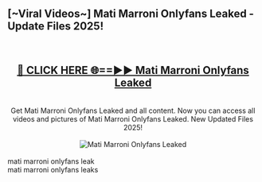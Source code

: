 <h2>[~Viral Videos~] Mati Marroni Onlyfans Leaked - Update Files 2025!</h2>
<br>
<div align="center">
<h2><a href="https://betterlinks.top/A2PfLJ" rel="nofollow">🔴 CLICK HERE 🌐==►► Mati Marroni Onlyfans Leaked</a></h2>
<br>
Get Mati Marroni Onlyfans Leaked and all content. Now you can access all videos and pictures of Mati Marroni Onlyfans Leaked. New Updated Files 2025!
<br>
<br>
<a href="https://betterlinks.top/A2PfLJ" rel="nofollow" data-target="animated-image.originalLink"><img src="https://i.ibb.co.com/WyWwxjT/player-gif2.gif" alt="Mati Marroni Onlyfans Leaked" style="max-width: 100%; display: inline-block;" data-target="animated-image.originalImage"></a>
</div>
<br>
mati marroni onlyfans leak<br>
mati marroni onlyfans leaks